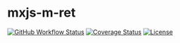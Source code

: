 # mxjs-m-ret

[![GitHub Workflow Status](https://img.shields.io/github/workflow/status/miaoxing/mxjs-m-ret/Build?style=flat-square)](https://github.com/miaoxing/mxjs-m-ret/actions)
[![Coverage Status](https://img.shields.io/coveralls/miaoxing/mxjs-m-ret.svg?style=flat-square)](https://coveralls.io/r/miaoxing/mxjs-m-ret)
[![License](http://img.shields.io/badge/license-MIT-brightgreen.svg?style=flat-square)](http://www.opensource.org/licenses/MIT)
